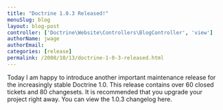 ```yaml
---
title: "Doctrine 1.0.3 Released!"
menuSlug: blog
layout: blog-post
controller: ['Doctrine\Website\Controllers\BlogController', 'view']
authorName: jwage
authorEmail:
categories: [release]
permalink: /2008/10/13/doctrine-1-0-3-released.html
---
```

Today I am happy to introduce another important maintenance release for
the increasingly stable Doctrine 1.0. This release contains over 60
closed tickets and 80 changesets. It is recommended that you upgrade
your project right away. You can view the 1.0.3 changelog here.
